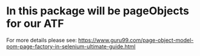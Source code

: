 # In this package will be pageObjects for our ATF
For more details please see: 
https://www.guru99.com/page-object-model-pom-page-factory-in-selenium-ultimate-guide.html